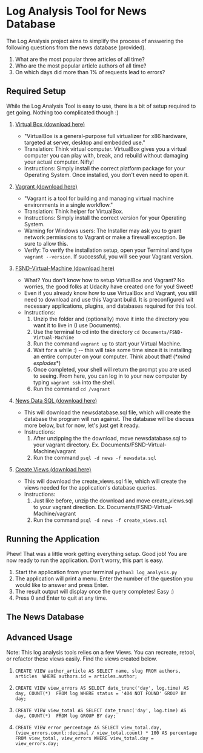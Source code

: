 # Log Analysis Tool for News Database

The Log Analysis project aims to simplify the process of answering the following
questions from the news database (provided).

1. What are the most popular three articles of all time?
2. Who are the most popular article authors of all time?
3. On which days did more than 1% of requests lead to errors?

## Required Setup

While the Log Analysis Tool is easy to use, there is a bit of setup
required to get going. Nothing too complicated though :)

1. <a href="https://www.virtualbox.org/wiki/Downloads">Virtual Box (download here)</a> 
    - "VirtualBox is a general-purpose full virtualizer for x86 hardware, targeted 
    at server, desktop and embedded use."
    - Translation: Think virtual computer.
    VirtualBox gives you a virtual computer you can play with, break, and rebuild
    without damaging your actual computer. Nifty!
    - Instructions: Simply install the correct platform package for your Operating
    System. Once installed, you don't even need to open it.

2. <a href="https://www.vagrantup.com/downloads.html">Vagrant (download here)</a>
    - "Vagrant 
    is a tool for building and managing virtual machine environments in a single 
    workflow."
    - Translation: Think helper for VirtualBox.
    - Instructions: Simply install the correct version for your Operating System.
    - Warning for Windows users: The Installer may ask you to grant network 
    permissions to Vagrant or make a firewall exception. Be sure to allow this.
    - Verify: To verify the installation setup, open your Terminal and type
    `vagrant --version`. If successful, you will see your Vagrant version.

3. <a href="https://d17h27t6h515a5.cloudfront.net/topher/2017/August/59822701_fsnd-virtual-machine/fsnd-virtual-machine.zip">FSND-Virtual-Machine (download here)</a>
    - What? You don't know how to setup VirtualBox and Vagrant? No worries, 
    the good folks at Udacity have created one for you! Sweet!
    - Even if you already know how to use VirtualBox and Vagrant, you still need
    to download and use this Vagrant build. It is preconfigured wit necessary
    applications, plugins, and databases required for this tool.
    - Instructions: 
        1) Unzip the folder and (optionally) move it into the directory
    you want it to live in (I use Documents).
        2) Use the terminal to cd into the directory `cd Documents/FSND-Virtual-Machine`
        3) Run the command `vagrant up` to start your Virtual Machine.
        4) Wait for a while :) -- this will take some time since it is installing 
        an entire computer on your computer. Think about that! (\**mind explodes**)
        5) Once completed, your shell will return the prompt you are used to
        seeing. From here, you can log in to your new computer by typing
        `vagrant ssh` into the shell.
        6) Run the command `cd /vagrant`

4. <a href="https://d17h27t6h515a5.cloudfront.net/topher/2016/August/57b5f748_newsdata/newsdata.zip">News Data SQL (download here)</a>
    - This will download the newsdatabase.sql file, which will create the
    database the program will run against. The database will be discuss more
    below, but for now, let's just get it ready.
    - Instructions: 
        1) After unzipping the the download, move newsdatabase.sql to your
        vagrant directory. Ex. Documents/FSND-Virtual-Machine/vagrant
        2) Run the command `psql -d news -f newsdata.sql`
    
5. <a href="/create_views.sql">Create Views (download here)</a>
    - This will download the create_views.sql file, which will create the views
    needed for the application's database queries.
    - Instructions:
        1) Just like before, unzip the download and move create_views.sql to
        your vagrant direction. Ex. Documents/FSND-Virtual-Machine/vagrant
        2) Run the command `psql -d news -f create_views.sql`

## Running the Application

Phew! That was a little work getting everything setup. Good job! You are now
ready to run the application. Don't worry, this part is easy.

1. Start the application from your terminal `python3 log_analysis.py`
2. The application will print a menu. Enter the number of the question you
would like to answer and press Enter.
3. The result output will display once the query completes! Easy :)
4. Press 0 and Enter to quit at any time.

## The News Database

## Advanced Usage

Note: This log analysis tools relies on a few Views. You can recreate, retool,
or refactor these views easily. Find the views created below.

1. `CREATE VIEW author_article AS SELECT name, slug FROM authors, articles 
WHERE authors.id = articles.author;`

2. `CREATE VIEW view_errors AS SELECT date_trunc('day', log.time) AS day, COUNT(*) 
FROM log WHERE status = '404 NOT FOUND' GROUP BY day;`

3. `CREATE VIEW view_total AS SELECT date_trunc('day', log.time) AS day, COUNT(*) 
FROM log GROUP BY day;`

4. `CREATE VIEW error_percentage AS SELECT view_total.day, 
(view_errors.count::decimal / view_total.count) * 100 AS percentage 
FROM view_total, view_errors WHERE view_total.day = view_errors.day;`
